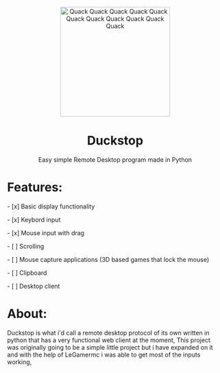 <p align="center">
  <img src="https://raw.githubusercontent.com/aarongamingdev/duckstop/refs/heads/main/logo.png" alt="Quack Quack Quack Quack Quack Quack Quack Quack Quack Quack Quack " width="256" height="256">
</p>
<h1 align="center">Duckstop</h1>
<p align="center">Easy simple Remote Desktop program made in Python</p>

<h1>Features:</h1>
- [x] Basic display functionality
<p></p>
- [x] Keybord input
<p></p>
- [x] Mouse input with drag
<p></p>
- [ ] Scrolling
<p></p>
- [ ] Mouse capture applications (3D based games that lock the mouse)
<p></p>
- [ ] Clipboard
<p></p>
- [ ] Desktop client
<p></p>

<h1>About:</h1>
<p>Duckstop is what i'd call a remote desktop protocol of its own written in python that has a very functional web client at the moment, This project was originally going to be a simple little project but i have expanded on it and with the help of LeGamermc i was able to get most of the inputs working, </p>
